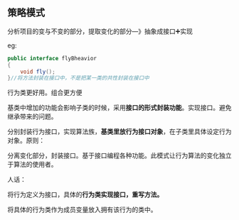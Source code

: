 ## 策略模式

分析项目的变与不变的部分，提取变化的部分—》抽象成接口➕实现

eg:

```java 
public interface flyBheavior
{
    void fly();
}//将方法封装在接口中，不是把某一类的共性封装在接口中
```

行为类更好用。组合更方便

基类中增加的功能会影响子类的时候，采用**接口的形式封装功能**。实现接口。避免继承带来的问题。

分别封装行为接口，实现算法族，**基类里放行为接口对象**，在子类里具体设定行为对象。原则：

分离变化部分，封装接口。基于接口编程各种功能。此模式让行为算法的变化独立于算法的使用者。



人话：

将行为定义为接口，具体的**行为类实现接口，重写方法。**

将具体的行为类作为成员变量放入拥有该行为的类中。
